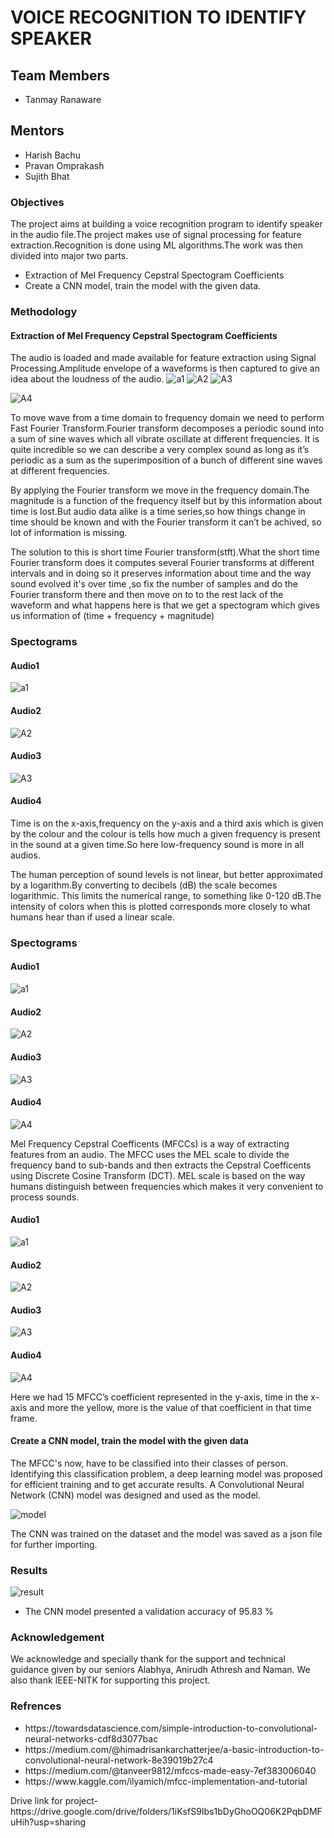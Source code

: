 
# VOICE RECOGNITION TO IDENTIFY SPEAKER

## Team Members
<ul>
 <li>Tanmay Ranaware</li>
 </ul>

## Mentors
<ul>
 <li>Harish Bachu</li>
<li>Pravan Omprakash</li>
 <li>Sujith Bhat</li>
</ul>

### Objectives
<p>
The project aims at building a voice recognition program to identify speaker in the audio file.The project makes use of signal processing for feature extraction.Recognition is done using ML algorithms.The work was then divided into major two parts.
 </p>
<ul>
 <li>Extraction of Mel Frequency Cepstral Spectogram Coefficients</li>
<li>Create a CNN model, train the model with the given data.</li>
 </ul>
 
### Methodology
#### Extraction of Mel Frequency Cepstral Spectogram Coefficients
The audio is loaded and made available for feature extraction using Signal Processing.Amplitude envelope of a waveforms is then  captured to  give an idea about the loudness of the audio.
![a1](https://user-images.githubusercontent.com/56064349/102716091-95aa6d00-42ff-11eb-888b-663548d30692.png)
![A2](https://user-images.githubusercontent.com/56064349/102716092-96430380-42ff-11eb-9434-f9085d76c3c7.png)
![A3](https://user-images.githubusercontent.com/56064349/102716093-96430380-42ff-11eb-9f1f-be7bb189ec59.png)
 
![A4](https://user-images.githubusercontent.com/56064349/102716089-94794000-42ff-11eb-901a-1895564e2f42.png)

To move wave from a time domain to frequency domain we need to perform Fast Fourier Transform.Fourier transform decomposes a periodic sound into a sum of sine waves which all vibrate oscillate at different frequencies. It is quite incredible so we can describe a very complex sound as long as it’s periodic as a sum as the superimposition of a bunch of different sine waves at different frequencies.
<p>
 By applying the Fourier transform we move in the frequency domain.The magnitude is a function of the frequency itself but by this information about time is lost.But audio data alike is a time series,so how things change in time should be known and with the Fourier transform it can’t be achived, so lot of information is missing.
</p>

 The solution to this is short time Fourier transform(stft).What the short time Fourier transform does it computes several Fourier transforms at different intervals and in doing so it preserves information about time and the way sound evolved it's over time ,so  fix the number of samples  and do the Fourier transform there and then  move on to to the rest lack of the waveform and what happens here is that we get a spectogram which gives us information of (time + frequency + magnitude)
 
  
 ### Spectograms
 #### Audio1
 
 ![a1](https://user-images.githubusercontent.com/56064349/102716091-95aa6d00-42ff-11eb-888b-663548d30692.png)
 
 #### Audio2
 
 ![A2](https://user-images.githubusercontent.com/56064349/102716092-96430380-42ff-11eb-9434-f9085d76c3c7.png)

 #### Audio3
![A3](https://user-images.githubusercontent.com/56064349/102716093-96430380-42ff-11eb-9f1f-be7bb189ec59.png)
 
 #### Audio4
 

  
 Time is on the x-axis,frequency on the y-axis and a third axis which is given by the colour and the colour is tells how much a given frequency is present in the sound at a given time.So here low-frequency sound is more in all audios.
 
 The human perception of sound levels is not linear, but better approximated by a logarithm.By converting to decibels (dB) the scale becomes logarithmic. This limits the numerical range, to something like 0-120 dB.The intensity of colors when this is plotted corresponds more closely to what humans hear than if  used a linear scale.
 
 ### Spectograms
 
 #### Audio1
 
 ![a1](https://user-images.githubusercontent.com/56064349/102709881-7813de00-42d4-11eb-9f7f-e67f7eff82d5.png)
  
 #### Audio2
 
 ![A2](https://user-images.githubusercontent.com/56064349/102709883-7a763800-42d4-11eb-9065-3122de17df23.png)

 #### Audio3
 
 ![A3](https://user-images.githubusercontent.com/56064349/102709886-7cd89200-42d4-11eb-8766-24e9e414ac18.png)

 
 #### Audio4
 
 ![A4](https://user-images.githubusercontent.com/56064349/102709887-7ea25580-42d4-11eb-9849-f128fb54f556.png)
 
 
 Mel Frequency Cepstral Coefficents (MFCCs) is a way of extracting features from an audio. The MFCC uses the MEL scale to divide the frequency band to sub-bands and then extracts the Cepstral Coefficents using Discrete Cosine Transform (DCT). MEL scale is based on the way humans distinguish between frequencies which makes it very convenient to process sounds.
 
 #### Audio1
![a1](https://user-images.githubusercontent.com/56064349/102711109-48b59f00-42dd-11eb-9b3e-5a96280e6bc8.png)
 
 #### Audio2
![A2](https://user-images.githubusercontent.com/56064349/102711110-494e3580-42dd-11eb-82ab-5a190d115ed1.png)
 #### Audio3
![A3](https://user-images.githubusercontent.com/56064349/102711105-46ebdb80-42dd-11eb-8f5e-926f942e025f.png)
 #### Audio4
![A4](https://user-images.githubusercontent.com/56064349/102711106-481d0880-42dd-11eb-9cc7-ce489b03c545.png)
 
 
Here we had 15 MFCC’s coefficient represented in the y-axis, time in the x-axis and more the yellow, more is the value of that coefficient in that time frame.

#### Create a CNN model, train the model with the given data

The MFCC's now, have to be classified into their classes of person. Identifying this classification problem, a deep learning model was proposed for efficient training and to get accurate results. A Convolutional Neural Network (CNN) model was designed and used as the model.

![model](https://user-images.githubusercontent.com/56064349/102711322-b7472c80-42de-11eb-9640-57078fab696b.png)

The CNN was trained on the dataset and the model was saved as a json file for further importing.

### Results
![result](https://user-images.githubusercontent.com/56064349/102712202-3b9cae00-42e5-11eb-9094-7ea69d7732a7.png)
<ul>
 <li>The CNN model presented a validation accuracy of  95.83 %</li>
 </ul>
 
 ### Acknowledgement
 
 We acknowledge and specially thank for the support and technical guidance given by our seniors Alabhya, Anirudh Athresh and Naman. We also thank IEEE-NITK for supporting this project.
 
  ### Refrences
  <ul>
 <li>https://towardsdatascience.com/simple-introduction-to-convolutional-neural-networks-cdf8d3077bac</li>
 <li>https://medium.com/@himadrisankarchatterjee/a-basic-introduction-to-convolutional-neural-network-8e39019b27c4</li>
 <li>https://medium.com/@tanveer9812/mfccs-made-easy-7ef383006040</li>
 <li>https://www.kaggle.com/ilyamich/mfcc-implementation-and-tutorial</li>
 </ul>
 Drive link for project-https://drive.google.com/drive/folders/1iKsfS9Ibs1bDyGhoOQ06K2PqbDMFuHih?usp=sharing

 
 
 
 
   
    
    


